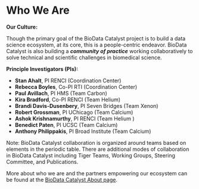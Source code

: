 # Who We Are

**Our Culture:**  
  
Though the primary goal of the BioData Catalyst project is to build a data science ecosystem, at its core, this is a people-centric endeavor. BioData Catalyst is also building a _**community of practice**_ working collaboratively to solve technical and scientific challenges in biomedical science.

**Principle Investigators \(PIs\):**

* **Stan Ahalt**, PI RENCI \(Coordination Center\)
* **Rebecca Boyles**, Co-PI RTI \(Coordination Center\)
* **Paul Avillach**, PI HMS \(Team Carbon\) 
* **Kira Bradford**, Co-PI RENCI \(Team Helium\)
* **Brandi Davis-Dusenbery**, PI Seven Bridges \(Team Xenon\) 
* **Robert Grossman**, PI UChicago \(Team Calcium\)
* **Ashok Krishnamurthy**, PI RENCI \(Team Helium \)
* **Benedict Paten**, PI UCSC \(Team Calcium\)
* **Anthony Philippakis**, PI Broad Institute \(Team Calcium\)

Note: BioData Catalyst collaboration is organized around teams based on elements in the periodic table. There are additional modes of collaboration in BioData Catalyst including Tiger Teams, Working Groups, Steering Committee, and Publications.

More about who we are and the partners empowering our ecosystem can be found at the [BioData Catalyst About page](https://biodatacatalyst.nhlbi.nih.gov/about).

